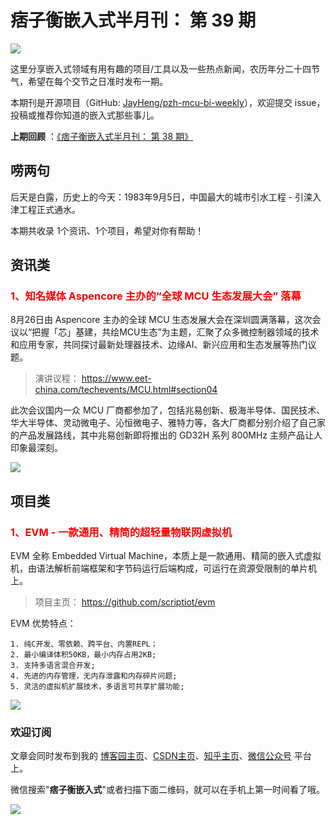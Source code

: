 # 痞子衡嵌入式半月刊： 第 39 期

![](http://henjay724.com/image/cnblogs/pzh_mcu_bi_weekly.PNG)

这里分享嵌入式领域有用有趣的项目/工具以及一些热点新闻，农历年分二十四节气，希望在每个交节之日准时发布一期。

本期刊是开源项目（GitHub: [JayHeng/pzh-mcu-bi-weekly](https://github.com/JayHeng/pzh-mcu-bi-weekly)），欢迎提交 issue，投稿或推荐你知道的嵌入式那些事儿。

**上期回顾** ：[《痞子衡嵌入式半月刊： 第 38 期》](https://www.cnblogs.com/henjay724/p/15173788.html)

## 唠两句

后天是白露，历史上的今天：1983年9月5日，中国最大的城市引水工程 - 引滦入津工程正式通水。

本期共收录 1个资讯、1个项目，希望对你有帮助！

## 资讯类

### <font color="red">1、知名媒体 Aspencore 主办的“全球 MCU 生态发展大会” 落幕</font>

8月26日由 Aspencore 主办的全球 MCU 生态发展大会在深圳圆满落幕，这次会议以“把握「芯」基建，共绘MCU生态”为主题，汇聚了众多微控制器领域的技术和应用专家，共同探讨最新处理器技术、边缘AI、新兴应用和生态发展等热门议题。

> 演讲议程： https://www.eet-china.com/techevents/MCU.html#section04

此次会议国内一众 MCU 厂商都参加了，包括兆易创新、极海半导体、国民技术、华大半导体、灵动微电子、沁恒微电子、雅特力等，各大厂商都分别介绍了自己家的产品发展路线，其中兆易创新即将推出的 GD32H 系列 800MHz 主频产品让人印象最深刻。  

![](http://henjay724.com/image/biweekly20210905/Aspencore-GD32H.PNG)

## 项目类

### <font color="red">1、EVM - 一款通用、精简的超轻量物联网虚拟机</font>

EVM 全称 Embedded Virtual Machine，本质上是一款通用、精简的嵌入式虚拟机，由语法解析前端框架和字节码运行后端构成，可运行在资源受限制的单片机上。

> 项目主页： https://github.com/scriptiot/evm

EVM 优势特点：

```text
1. 纯C开发、零依赖、跨平台、内置REPL；
2. 最小编译体积50KB，最小内存占用2KB;
3. 支持多语言混合开发;
4. 先进的内存管理，无内存泄露和内存碎片问题;
5. 灵活的虚拟机扩展技术，多语言可共享扩展功能;
```

![](http://henjay724.com/image/biweekly20210905/EVM.PNG)

### 欢迎订阅

文章会同时发布到我的 [博客园主页](https://www.cnblogs.com/henjay724/)、[CSDN主页](https://blog.csdn.net/henjay724)、[知乎主页](https://www.zhihu.com/people/henjay724)、[微信公众号](http://weixin.sogou.com/weixin?type=1&query=痞子衡嵌入式) 平台上。

微信搜索"__痞子衡嵌入式__"或者扫描下面二维码，就可以在手机上第一时间看了哦。

![](http://henjay724.com/image/github/pzhMcu_qrcode_258x258.jpg)

